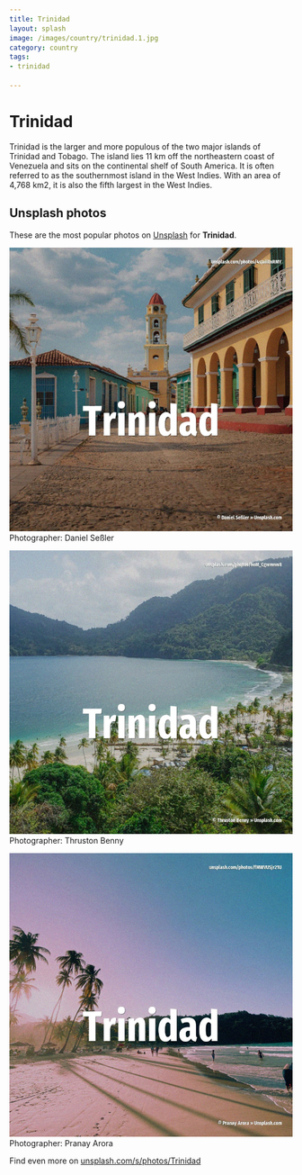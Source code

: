 ```yaml
---
title: Trinidad
layout: splash
image: /images/country/trinidad.1.jpg
category: country
tags:
- trinidad

---
```

# Trinidad

Trinidad is the larger and more populous of the two major islands of Trinidad and Tobago.
The island lies 11 km  off the northeastern coast of Venezuela and sits on the continental shelf of 
South America.
It is often referred to as the southernmost island in the West Indies.
With an area of 4,768 km2, it is also the fifth largest in the West Indies.

 
## Unsplash photos
These are the most popular photos on [Unsplash](https://unsplash.com) for **Trinidad**.
 
![Trinidad](/images/country/trinidad.1.jpg)
Photographer:  Daniel Seßler
 
![Trinidad](/images/country/trinidad.2.jpg)
Photographer:  Thruston Benny
 
![Trinidad](/images/country/trinidad.3.jpg)
Photographer:  Pranay Arora
 
Find even more on [unsplash.com/s/photos/Trinidad](https://unsplash.com/s/photos/Trinidad)
 
